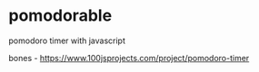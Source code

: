 # pomodorable
 pomodoro timer with javascript

 bones - https://www.100jsprojects.com/project/pomodoro-timer
